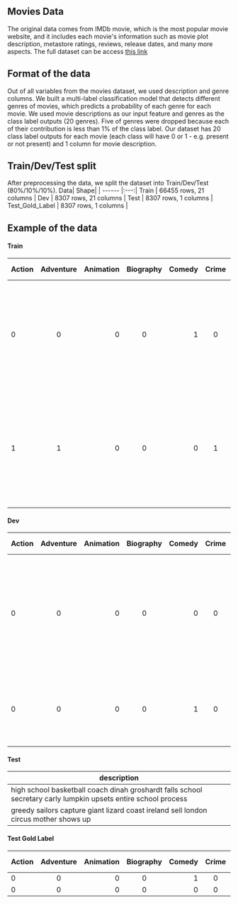 Movies Data 
------
The original data comes from IMDb movie, which is the most popular movie website, and it includes each movie's information such as movie plot description, metastore ratings, reviews, release dates, and many more aspects. The full dataset can be access [this link](https://www.kaggle.com/stefanoleone992/imdb-extensive-dataset?select=IMDb+movies.csv)

Format of the data
------
Out of all variables from the movies dataset, we used description and genre columns. We built a multi-label classification model that detects different genres of movies, which predicts a probability of each genre for each movie. We used movie descriptions as our input feature and genres as the class label outputs (20 genres). Five of genres were dropped because each of their contribution is less than 1% of the class label. Our dataset has 20 class label outputs for each movie (each class will have 0 or 1 - e.g. present or not present) and 1 column for movie description. 

Train/Dev/Test split 
------
After preprocessing the data, we split the dataset into Train/Dev/Test (80%/10%/10%). 
Data| Shape|
| ------ |:---:|
Train | 66455 rows, 21 columns |
Dev | 8307 rows, 21 columns |
Test | 8307 rows, 1 columns |
Test_Gold_Label | 8307 rows, 1 columns |


Example of the data 
------

#### Train 

Action| Adventure| Animation| Biography| Comedy| Crime| Drama| Family| Fantasy| History| Horror| Music| Musical| Mystery| Romance| Sci-Fi| Sport| Thriller| War| Western| description
| ------------- |:-------------:| -----:|:-------------:| -----:|:-------------:| -----:|:-------------:| -----:|:-------------:| -----:|:-------------:| -----:|:-------------:| -----:|:-------------:| -----:|:-------------:| -----:|:-------------:| -----:|
0|0|0|0|1|0|0|0|0|0|0|0|0|0|1|0|0|0|0|0|julie  successful magazine columnist opens pandoras box  seeks   anonymous sperm donor  fathered  young son
1|1|0|0|0|1|0|0|0|0|0|0|0|0|0|0|0|0|0|0| arizona frank slaytons gang robs  stagecoach  kidnaps ben warrens fianc e prompting warren  pursue slayton



#### Dev 

Action| Adventure| Animation| Biography| Comedy| Crime| Drama| Family| Fantasy| History| Horror| Music| Musical| Mystery| Romance| Sci-Fi| Sport| Thriller| War| Western| description
| ------------- |:-------------:| -----:|:-------------:| -----:|:-------------:| -----:|:-------------:| -----:|:-------------:| -----:|:-------------:| -----:|:-------------:| -----:|:-------------:| -----:|:-------------:| -----:|:-------------:| -----:|
0|0|0|0|0|0|1|1|0|0|0|0|0|0|0|0|0|0|0|0| story starts   childish play   brother  sister  continues  huge developments  passing  many difficult barriers  lovely children reach  peak  perfection niaz grows like  grain  blossoms
0|0|0|0|1|0|0|0|0|0|0|0|0|0|0|0|0|0|0|0| marketing department   pharmaceutical company decides  find  dentist  endorse  brand  toothpaste


#### Test 
| description  |
| ------------- |
| high school basketball coach dinah groshardt falls   school secretary carly lumpkin  upsets  entire school   process |
| greedy sailors capture  giant lizard   coast  ireland  sell    london circus   mother shows up  |

#### Test Gold Label 
Action| Adventure| Animation| Biography| Comedy| Crime| Drama| Family| Fantasy| History| Horror| Music| Musical| Mystery| Romance| Sci-Fi| Sport| Thriller| War| Western
| ------------- |:-------------:| -----:|:-------------:| -----:|:-------------:| -----:|:-------------:| -----:|:-------------:| -----:|:-------------:| -----:|:-------------:| -----:|:-------------:| -----:|:-------------:| -----:|:-------------:|
0|0|0|0|1|0|1|0|0|0|0|0|0|0|1|0|0|0|0|0
0|0|0|0|0|0|0|0|0|0|1|0|0|0|0|1|0|0|0|0





